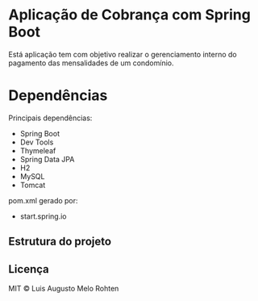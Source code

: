 # Aplicação de Cobrança com Spring Boot
Está aplicação tem com objetivo realizar o gerenciamento interno do pagamento das mensalidades de um condomínio.

# Dependências
Principais dependências:

- Spring Boot
- Dev Tools
- Thymeleaf
- Spring Data JPA
- H2
- MySQL
- Tomcat

pom.xml gerado por:
- start.spring.io

## Estrutura do projeto

## Licença

MIT © Luis Augusto Melo Rohten
